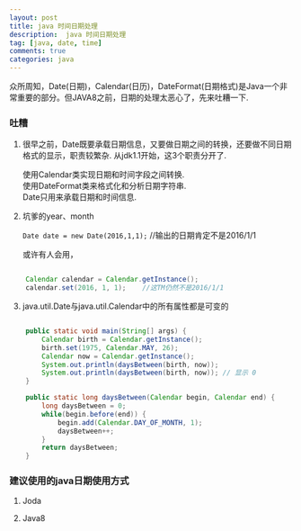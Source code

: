 ```yaml
---
layout: post
title: java 时间日期处理
description:  java 时间日期处理
tag: [java, date, time]
comments: true
categories: java
---
```


众所周知，Date(日期)，Calendar(日历)，DateFormat(日期格式)是Java一个非常重要的部分。但JAVA8之前，日期的处理太恶心了，先来吐糟一下.


### 吐糟

1.  很早之前，Date既要承载日期信息，又要做日期之间的转换，还要做不同日期格式的显示，职责较繁杂. 从jdk1.1开始，这3个职责分开了.

    使用Calendar类实现日期和时间字段之间转换.   
    使用DateFormat类来格式化和分析日期字符串.  
    Date只用来承载日期和时间信息.  

    <!-- more -->

2. 坑爹的year、month

    `Date date = new Date(2016,1,1);`    //输出的日期肯定不是2016/1/1 

    或许有人会用，

```java

    Calendar calendar = Calendar.getInstance();
    calendar.set(2016, 1, 1);    //这TM仍然不是2016/1/1

```

3. java.util.Date与java.util.Calendar中的所有属性都是可变的

```java

    public static void main(String[] args) {
        Calendar birth = Calendar.getInstance();
        birth.set(1975, Calendar.MAY, 26);
        Calendar now = Calendar.getInstance();
        System.out.println(daysBetween(birth, now));
        System.out.println(daysBetween(birth, now)); // 显示 0
    }

    public static long daysBetween(Calendar begin, Calendar end) {
        long daysBetween = 0;
        while(begin.before(end)) {
            begin.add(Calendar.DAY_OF_MONTH, 1);
            daysBetween++;
        }
        return daysBetween;
    }

```


### 建议使用的java日期使用方式

1. Joda



2. Java8    

    